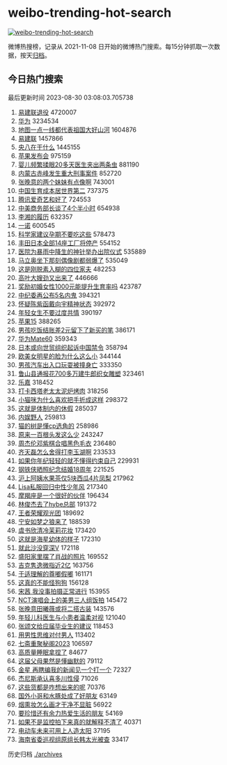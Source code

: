 # weibo-trending-hot-search

[![weibo-trending-hot-search](https://github.com/ameizi/weibo-trending-hot-search/actions/workflows/ci.yml/badge.svg)](https://github.com/ameizi/weibo-trending-hot-search/actions/workflows/ci.yml)

微博热搜榜，记录从 2021-11-08 日开始的微博热门搜索。每15分钟抓取一次数据，按天[归档](./archives)。

## 今日热门搜索

<!-- BEGIN --> 
最后更新时间 2023-08-30 03:08:03.705738 
1. [易建联退役](https://s.weibo.com/weibo?q=%23%E6%98%93%E5%BB%BA%E8%81%94%E9%80%80%E5%BD%B9%23&t=31&band_rank=1&Refer=top) 4720007
1. [华为](https://s.weibo.com/weibo?q=%E5%8D%8E%E4%B8%BA&t=31&band_rank=1&Refer=top) 3234534
1. [地图一点一线都代表祖国大好山河](https://s.weibo.com/weibo?q=%23%E5%9C%B0%E5%9B%BE%E4%B8%80%E7%82%B9%E4%B8%80%E7%BA%BF%E9%83%BD%E4%BB%A3%E8%A1%A8%E7%A5%96%E5%9B%BD%E5%A4%A7%E5%A5%BD%E5%B1%B1%E6%B2%B3%23&t=31&band_rank=3&Refer=top) 1604876
1. [易建联](https://s.weibo.com/weibo?q=%E6%98%93%E5%BB%BA%E8%81%94&t=31&band_rank=4&Refer=top) 1457866
1. [央八在干什么](https://s.weibo.com/weibo?q=%23%E5%A4%AE%E5%85%AB%E5%9C%A8%E5%B9%B2%E4%BB%80%E4%B9%88%23&t=31&band_rank=2&Refer=top) 1445155
1. [苹果发布会](https://s.weibo.com/weibo?q=%23%E8%8B%B9%E6%9E%9C%E5%8F%91%E5%B8%83%E4%BC%9A%23&t=31&band_rank=38&Refer=top) 975159
1. [婴儿频繁揉眼20多天医生夹出两条虫](https://s.weibo.com/weibo?q=%23%E5%A9%B4%E5%84%BF%E9%A2%91%E7%B9%81%E6%8F%89%E7%9C%BC20%E5%A4%9A%E5%A4%A9%E5%8C%BB%E7%94%9F%E5%A4%B9%E5%87%BA%E4%B8%A4%E6%9D%A1%E8%99%AB%23&t=31&band_rank=5&Refer=top) 881190
1. [内蒙古赤峰发生重大刑事案件](https://s.weibo.com/weibo?q=%23%E5%86%85%E8%92%99%E5%8F%A4%E8%B5%A4%E5%B3%B0%E5%8F%91%E7%94%9F%E9%87%8D%E5%A4%A7%E5%88%91%E4%BA%8B%E6%A1%88%E4%BB%B6%23&t=31&band_rank=6&Refer=top) 852720
1. [张晚意的两个妹妹有点像啊](https://s.weibo.com/weibo?q=%23%E5%BC%A0%E6%99%9A%E6%84%8F%E7%9A%84%E4%B8%A4%E4%B8%AA%E5%A6%B9%E5%A6%B9%E6%9C%89%E7%82%B9%E5%83%8F%E5%95%8A%23&t=31&band_rank=7&Refer=top) 743001
1. [中国生育成本居世界第二](https://s.weibo.com/weibo?q=%23%E4%B8%AD%E5%9B%BD%E7%94%9F%E8%82%B2%E6%88%90%E6%9C%AC%E5%B1%85%E4%B8%96%E7%95%8C%E7%AC%AC%E4%BA%8C%23&t=31&band_rank=8&Refer=top) 737375
1. [腾讯爱奇艺和好了](https://s.weibo.com/weibo?q=%23%E8%85%BE%E8%AE%AF%E7%88%B1%E5%A5%87%E8%89%BA%E5%92%8C%E5%A5%BD%E4%BA%86%23&t=31&band_rank=9&Refer=top) 724553
1. [中美商务部长谈了4个半小时](https://s.weibo.com/weibo?q=%23%E4%B8%AD%E7%BE%8E%E5%95%86%E5%8A%A1%E9%83%A8%E9%95%BF%E8%B0%88%E4%BA%864%E4%B8%AA%E5%8D%8A%E5%B0%8F%E6%97%B6%23&t=31&band_rank=10&Refer=top) 654938
1. [李湘的履历](https://s.weibo.com/weibo?q=%23%E6%9D%8E%E6%B9%98%E7%9A%84%E5%B1%A5%E5%8E%86%23&t=31&band_rank=11&Refer=top) 632357
1. [一诺](https://s.weibo.com/weibo?q=%E4%B8%80%E8%AF%BA&t=31&band_rank=12&Refer=top) 600545
1. [科学家建议孕期不要吃这些](https://s.weibo.com/weibo?q=%23%E7%A7%91%E5%AD%A6%E5%AE%B6%E5%BB%BA%E8%AE%AE%E5%AD%95%E6%9C%9F%E4%B8%8D%E8%A6%81%E5%90%83%E8%BF%99%E4%BA%9B%23&t=31&band_rank=13&Refer=top) 578473
1. [丰田日本全部14座工厂将停产](https://s.weibo.com/weibo?q=%23%E4%B8%B0%E7%94%B0%E6%97%A5%E6%9C%AC%E5%85%A8%E9%83%A814%E5%BA%A7%E5%B7%A5%E5%8E%82%E5%B0%86%E5%81%9C%E4%BA%A7%23&t=31&band_rank=14&Refer=top) 554152
1. [医院为暴雨中降生的神针举办出院仪式](https://s.weibo.com/weibo?q=%23%E5%8C%BB%E9%99%A2%E4%B8%BA%E6%9A%B4%E9%9B%A8%E4%B8%AD%E9%99%8D%E7%94%9F%E7%9A%84%E7%A5%9E%E9%92%88%E4%B8%BE%E5%8A%9E%E5%87%BA%E9%99%A2%E4%BB%AA%E5%BC%8F%23&t=31&band_rank=15&Refer=top) 535889
1. [马立奥坐下那刻偶像剧都弱爆了](https://s.weibo.com/weibo?q=%E9%A9%AC%E7%AB%8B%E5%A5%A5%E5%9D%90%E4%B8%8B%E9%82%A3%E5%88%BB%E5%81%B6%E5%83%8F%E5%89%A7%E9%83%BD%E5%BC%B1%E7%88%86%E4%BA%86&t=31&band_rank=16&Refer=top) 535049
1. [这是刚脱素入糊的四位家夫](https://s.weibo.com/weibo?q=%E8%BF%99%E6%98%AF%E5%88%9A%E8%84%B1%E7%B4%A0%E5%85%A5%E7%B3%8A%E7%9A%84%E5%9B%9B%E4%BD%8D%E5%AE%B6%E5%A4%AB&t=31&band_rank=17&Refer=top) 482253
1. [高叶大嫂劲又出来了](https://s.weibo.com/weibo?q=%23%E9%AB%98%E5%8F%B6%E5%A4%A7%E5%AB%82%E5%8A%B2%E5%8F%88%E5%87%BA%E6%9D%A5%E4%BA%86%23&t=31&band_rank=18&Refer=top) 446666
1. [奖励初婚女性1000元能提升生育率吗](https://s.weibo.com/weibo?q=%23%E5%A5%96%E5%8A%B1%E5%88%9D%E5%A9%9A%E5%A5%B3%E6%80%A71000%E5%85%83%E8%83%BD%E6%8F%90%E5%8D%87%E7%94%9F%E8%82%B2%E7%8E%87%E5%90%97%23&t=31&band_rank=19&Refer=top) 423787
1. [中纪委再公布5名内鬼](https://s.weibo.com/weibo?q=%23%E4%B8%AD%E7%BA%AA%E5%A7%94%E5%86%8D%E5%85%AC%E5%B8%835%E5%90%8D%E5%86%85%E9%AC%BC%23&t=31&band_rank=20&Refer=top) 394321
1. [怀疑陈紫函戴向宇精神状态](https://s.weibo.com/weibo?q=%23%E6%80%80%E7%96%91%E9%99%88%E7%B4%AB%E5%87%BD%E6%88%B4%E5%90%91%E5%AE%87%E7%B2%BE%E7%A5%9E%E7%8A%B6%E6%80%81%23&t=31&band_rank=21&Refer=top) 392972
1. [年轻女生不要过度共情](https://s.weibo.com/weibo?q=%E5%B9%B4%E8%BD%BB%E5%A5%B3%E7%94%9F%E4%B8%8D%E8%A6%81%E8%BF%87%E5%BA%A6%E5%85%B1%E6%83%85&t=31&band_rank=22&Refer=top) 390197
1. [苹果15](https://s.weibo.com/weibo?q=%E8%8B%B9%E6%9E%9C15&t=31&band_rank=29&Refer=top) 388265
1. [男孩吃饭结账差2元留下了新买的笔](https://s.weibo.com/weibo?q=%23%E7%94%B7%E5%AD%A9%E5%90%83%E9%A5%AD%E7%BB%93%E8%B4%A6%E5%B7%AE2%E5%85%83%E7%95%99%E4%B8%8B%E4%BA%86%E6%96%B0%E4%B9%B0%E7%9A%84%E7%AC%94%23&t=31&band_rank=23&Refer=top) 386171
1. [华为Mate60](https://s.weibo.com/weibo?q=%E5%8D%8E%E4%B8%BAMate60&t=31&band_rank=24&Refer=top) 359343
1. [日本或向世贸组织起诉中国禁令](https://s.weibo.com/weibo?q=%23%E6%97%A5%E6%9C%AC%E6%88%96%E5%90%91%E4%B8%96%E8%B4%B8%E7%BB%84%E7%BB%87%E8%B5%B7%E8%AF%89%E4%B8%AD%E5%9B%BD%E7%A6%81%E4%BB%A4%23&t=31&band_rank=25&Refer=top) 358794
1. [欧美女明星的脸为什么这么小](https://s.weibo.com/weibo?q=%23%E6%AC%A7%E7%BE%8E%E5%A5%B3%E6%98%8E%E6%98%9F%E7%9A%84%E8%84%B8%E4%B8%BA%E4%BB%80%E4%B9%88%E8%BF%99%E4%B9%88%E5%B0%8F%23&t=31&band_rank=27&Refer=top) 344144
1. [男孩汽车出入口玩耍被撞身亡](https://s.weibo.com/weibo?q=%23%E7%94%B7%E5%AD%A9%E6%B1%BD%E8%BD%A6%E5%87%BA%E5%85%A5%E5%8F%A3%E7%8E%A9%E8%80%8D%E8%A2%AB%E6%92%9E%E8%BA%AB%E4%BA%A1%23&t=31&band_rank=26&Refer=top) 333350
1. [鲁山县通报花700多万建牛郎织女雕塑](https://s.weibo.com/weibo?q=%23%E9%B2%81%E5%B1%B1%E5%8E%BF%E9%80%9A%E6%8A%A5%E8%8A%B1700%E5%A4%9A%E4%B8%87%E5%BB%BA%E7%89%9B%E9%83%8E%E7%BB%87%E5%A5%B3%E9%9B%95%E5%A1%91%23&t=31&band_rank=33&Refer=top) 323461
1. [乐嘉](https://s.weibo.com/weibo?q=%E4%B9%90%E5%98%89&t=31&band_rank=28&Refer=top) 318452
1. [打卡西塔老太太泥炉烤肉](https://s.weibo.com/weibo?q=%E6%89%93%E5%8D%A1%E8%A5%BF%E5%A1%94%E8%80%81%E5%A4%AA%E5%A4%AA%E6%B3%A5%E7%82%89%E7%83%A4%E8%82%89&t=31&band_rank=31&Refer=top) 318256
1. [小猫咪为什么喜欢把手折成这样](https://s.weibo.com/weibo?q=%23%E5%B0%8F%E7%8C%AB%E5%92%AA%E4%B8%BA%E4%BB%80%E4%B9%88%E5%96%9C%E6%AC%A2%E6%8A%8A%E6%89%8B%E6%8A%98%E6%88%90%E8%BF%99%E6%A0%B7%23&t=31&band_rank=38&Refer=top) 298372
1. [这就是体制内的休假](https://s.weibo.com/weibo?q=%E8%BF%99%E5%B0%B1%E6%98%AF%E4%BD%93%E5%88%B6%E5%86%85%E7%9A%84%E4%BC%91%E5%81%87&t=31&band_rank=30&Refer=top) 285037
1. [内娱野人](https://s.weibo.com/weibo?q=%E5%86%85%E5%A8%B1%E9%87%8E%E4%BA%BA&t=31&band_rank=14&Refer=top) 259813
1. [猫的树是懂cp选角的](https://s.weibo.com/weibo?q=%23%E7%8C%AB%E7%9A%84%E6%A0%91%E6%98%AF%E6%87%82cp%E9%80%89%E8%A7%92%E7%9A%84%23&t=31&band_rank=32&Refer=top) 258986
1. [原来一百根头发这么少](https://s.weibo.com/weibo?q=%23%E5%8E%9F%E6%9D%A5%E4%B8%80%E7%99%BE%E6%A0%B9%E5%A4%B4%E5%8F%91%E8%BF%99%E4%B9%88%E5%B0%91%23&t=31&band_rank=33&Refer=top) 243247
1. [周杰伦邓紫棋合唱黑色毛衣](https://s.weibo.com/weibo?q=%E5%91%A8%E6%9D%B0%E4%BC%A6%E9%82%93%E7%B4%AB%E6%A3%8B%E5%90%88%E5%94%B1%E9%BB%91%E8%89%B2%E6%AF%9B%E8%A1%A3&t=31&band_rank=34&Refer=top) 236480
1. [齐天磊怎么舍得打李玉湖啊](https://s.weibo.com/weibo?q=%23%E9%BD%90%E5%A4%A9%E7%A3%8A%E6%80%8E%E4%B9%88%E8%88%8D%E5%BE%97%E6%89%93%E6%9D%8E%E7%8E%89%E6%B9%96%E5%95%8A%23&t=31&band_rank=34&Refer=top) 233533
1. [如果你年纪轻轻的就不懂得约束自己](https://s.weibo.com/weibo?q=%E5%A6%82%E6%9E%9C%E4%BD%A0%E5%B9%B4%E7%BA%AA%E8%BD%BB%E8%BD%BB%E7%9A%84%E5%B0%B1%E4%B8%8D%E6%87%82%E5%BE%97%E7%BA%A6%E6%9D%9F%E8%87%AA%E5%B7%B1&t=31&band_rank=35&Refer=top) 229931
1. [钢铁侠晒照纪念结婚18周年](https://s.weibo.com/weibo?q=%E9%92%A2%E9%93%81%E4%BE%A0%E6%99%92%E7%85%A7%E7%BA%AA%E5%BF%B5%E7%BB%93%E5%A9%9A18%E5%91%A8%E5%B9%B4&t=31&band_rank=36&Refer=top) 221525
1. [沪上阿姨水果茶仅5块西瓜4片凤梨](https://s.weibo.com/weibo?q=%23%E6%B2%AA%E4%B8%8A%E9%98%BF%E5%A7%A8%E6%B0%B4%E6%9E%9C%E8%8C%B6%E4%BB%855%E5%9D%97%E8%A5%BF%E7%93%9C4%E7%89%87%E5%87%A4%E6%A2%A8%23&t=31&band_rank=37&Refer=top) 217962
1. [Lisa私服回归中性少年风](https://s.weibo.com/weibo?q=%23Lisa%E7%A7%81%E6%9C%8D%E5%9B%9E%E5%BD%92%E4%B8%AD%E6%80%A7%E5%B0%91%E5%B9%B4%E9%A3%8E%23&t=31&band_rank=37&Refer=top) 217340
1. [摩羯座是一个很好的伙伴](https://s.weibo.com/weibo?q=%E6%91%A9%E7%BE%AF%E5%BA%A7%E6%98%AF%E4%B8%80%E4%B8%AA%E5%BE%88%E5%A5%BD%E7%9A%84%E4%BC%99%E4%BC%B4&t=31&band_rank=39&Refer=top) 196434
1. [林俊杰去了hybe总部](https://s.weibo.com/weibo?q=%23%E6%9E%97%E4%BF%8A%E6%9D%B0%E5%8E%BB%E4%BA%86hybe%E6%80%BB%E9%83%A8%23&t=31&band_rank=40&Refer=top) 191372
1. [王者荣耀观光团](https://s.weibo.com/weibo?q=%E7%8E%8B%E8%80%85%E8%8D%A3%E8%80%80%E8%A7%82%E5%85%89%E5%9B%A2&t=31&band_rank=42&Refer=top) 189692
1. [宁安如梦之狼来了](https://s.weibo.com/weibo?q=%23%E5%AE%81%E5%AE%89%E5%A6%82%E6%A2%A6%E4%B9%8B%E7%8B%BC%E6%9D%A5%E4%BA%86%23&t=31&band_rank=41&Refer=top) 188539
1. [虞书欣清冷茉莉花妆](https://s.weibo.com/weibo?q=%23%E8%99%9E%E4%B9%A6%E6%AC%A3%E6%B8%85%E5%86%B7%E8%8C%89%E8%8E%89%E8%8A%B1%E5%A6%86%23&t=31&band_rank=41&Refer=top) 173420
1. [这就是海星幼体的样子](https://s.weibo.com/weibo?q=%E8%BF%99%E5%B0%B1%E6%98%AF%E6%B5%B7%E6%98%9F%E5%B9%BC%E4%BD%93%E7%9A%84%E6%A0%B7%E5%AD%90&t=31&band_rank=42&Refer=top) 172310
1. [就此沙没穿深V](https://s.weibo.com/weibo?q=%E5%B0%B1%E6%AD%A4%E6%B2%99%E6%B2%A1%E7%A9%BF%E6%B7%B1V&t=31&band_rank=43&Refer=top) 172118
1. [盛阳家里摆了肖战的照片](https://s.weibo.com/weibo?q=%23%E7%9B%9B%E9%98%B3%E5%AE%B6%E9%87%8C%E6%91%86%E4%BA%86%E8%82%96%E6%88%98%E7%9A%84%E7%85%A7%E7%89%87%23&t=31&band_rank=44&Refer=top) 169552
1. [吉克隽逸微指近2亿](https://s.weibo.com/weibo?q=%23%E5%90%89%E5%85%8B%E9%9A%BD%E9%80%B8%E5%BE%AE%E6%8C%87%E8%BF%912%E4%BA%BF%23&t=31&band_rank=45&Refer=top) 163756
1. [于适理解的尊嘟假嘟](https://s.weibo.com/weibo?q=%23%E4%BA%8E%E9%80%82%E7%90%86%E8%A7%A3%E7%9A%84%E5%B0%8A%E5%98%9F%E5%81%87%E5%98%9F%23&t=31&band_rank=46&Refer=top) 161171
1. [这真的不能怪狗狗](https://s.weibo.com/weibo?q=%E8%BF%99%E7%9C%9F%E7%9A%84%E4%B8%8D%E8%83%BD%E6%80%AA%E7%8B%97%E7%8B%97&t=31&band_rank=47&Refer=top) 156128
1. [宋茜 我没事拍摄正常进行](https://s.weibo.com/weibo?q=%E5%AE%8B%E8%8C%9C%20%E6%88%91%E6%B2%A1%E4%BA%8B%E6%8B%8D%E6%91%84%E6%AD%A3%E5%B8%B8%E8%BF%9B%E8%A1%8C&t=31&band_rank=48&Refer=top) 153955
1. [NCT演唱会上的美男三人组饭拍](https://s.weibo.com/weibo?q=%23NCT%E6%BC%94%E5%94%B1%E4%BC%9A%E4%B8%8A%E7%9A%84%E7%BE%8E%E7%94%B7%E4%B8%89%E4%BA%BA%E7%BB%84%E9%A5%AD%E6%8B%8D%23&t=31&band_rank=49&Refer=top) 145472
1. [张晚意田曦薇或将二搭古装](https://s.weibo.com/weibo?q=%23%E5%BC%A0%E6%99%9A%E6%84%8F%E7%94%B0%E6%9B%A6%E8%96%87%E6%88%96%E5%B0%86%E4%BA%8C%E6%90%AD%E5%8F%A4%E8%A3%85%23&t=31&band_rank=50&Refer=top) 143576
1. [年轻儿科医生与小患者温柔对视](https://s.weibo.com/weibo?q=%23%E5%B9%B4%E8%BD%BB%E5%84%BF%E7%A7%91%E5%8C%BB%E7%94%9F%E4%B8%8E%E5%B0%8F%E6%82%A3%E8%80%85%E6%B8%A9%E6%9F%94%E5%AF%B9%E8%A7%86%23&t=31&band_rank=45&Refer=top) 121040
1. [张颂文给应届毕业生的建议](https://s.weibo.com/weibo?q=%E5%BC%A0%E9%A2%82%E6%96%87%E7%BB%99%E5%BA%94%E5%B1%8A%E6%AF%95%E4%B8%9A%E7%94%9F%E7%9A%84%E5%BB%BA%E8%AE%AE&t=31&band_rank=49&Refer=top) 118453
1. [用男性思维对付男人](https://s.weibo.com/weibo?q=%E7%94%A8%E7%94%B7%E6%80%A7%E6%80%9D%E7%BB%B4%E5%AF%B9%E4%BB%98%E7%94%B7%E4%BA%BA&t=31&band_rank=44&Refer=top) 113402
1. [七斋重聚秘阁2023](https://s.weibo.com/weibo?q=%23%E4%B8%83%E6%96%8B%E9%87%8D%E8%81%9A%E7%A7%98%E9%98%812023%23&t=31&band_rank=45&Refer=top) 106597
1. [高质量睡眠拿捏了](https://s.weibo.com/weibo?q=%E9%AB%98%E8%B4%A8%E9%87%8F%E7%9D%A1%E7%9C%A0%E6%8B%BF%E6%8D%8F%E4%BA%86&t=31&band_rank=47&Refer=top) 84677
1. [这届父母果然是懂幽默的](https://s.weibo.com/weibo?q=%E8%BF%99%E5%B1%8A%E7%88%B6%E6%AF%8D%E6%9E%9C%E7%84%B6%E6%98%AF%E6%87%82%E5%B9%BD%E9%BB%98%E7%9A%84&t=31&band_rank=47&Refer=top) 79112
1. [金星 再瞎编我的新闻见一个打一个](https://s.weibo.com/weibo?q=%E9%87%91%E6%98%9F%20%E5%86%8D%E7%9E%8E%E7%BC%96%E6%88%91%E7%9A%84%E6%96%B0%E9%97%BB%E8%A7%81%E4%B8%80%E4%B8%AA%E6%89%93%E4%B8%80%E4%B8%AA&t=31&band_rank=48&Refer=top) 72327
1. [杰尼斯承认喜多川性侵](https://s.weibo.com/weibo?q=%23%E6%9D%B0%E5%B0%BC%E6%96%AF%E6%89%BF%E8%AE%A4%E5%96%9C%E5%A4%9A%E5%B7%9D%E6%80%A7%E4%BE%B5%23&t=31&band_rank=46&Refer=top) 71026
1. [这些货都是咋想出来的呢](https://s.weibo.com/weibo?q=%E8%BF%99%E4%BA%9B%E8%B4%A7%E9%83%BD%E6%98%AF%E5%92%8B%E6%83%B3%E5%87%BA%E6%9D%A5%E7%9A%84%E5%91%A2&t=31&band_rank=49&Refer=top) 70376
1. [国外小哥和水豚处成了好朋友](https://s.weibo.com/weibo?q=%E5%9B%BD%E5%A4%96%E5%B0%8F%E5%93%A5%E5%92%8C%E6%B0%B4%E8%B1%9A%E5%A4%84%E6%88%90%E4%BA%86%E5%A5%BD%E6%9C%8B%E5%8F%8B&t=31&band_rank=41&Refer=top) 63149
1. [烟熏妆怎么画才干净不显脏](https://s.weibo.com/weibo?q=%E7%83%9F%E7%86%8F%E5%A6%86%E6%80%8E%E4%B9%88%E7%94%BB%E6%89%8D%E5%B9%B2%E5%87%80%E4%B8%8D%E6%98%BE%E8%84%8F&t=31&band_rank=48&Refer=top) 56922
1. [要珍惜还有余力热爱生活的朋友](https://s.weibo.com/weibo?q=%E8%A6%81%E7%8F%8D%E6%83%9C%E8%BF%98%E6%9C%89%E4%BD%99%E5%8A%9B%E7%83%AD%E7%88%B1%E7%94%9F%E6%B4%BB%E7%9A%84%E6%9C%8B%E5%8F%8B&t=31&band_rank=50&Refer=top) 54169
1. [如果不是监控拍下来真的就解释不清了](https://s.weibo.com/weibo?q=%E5%A6%82%E6%9E%9C%E4%B8%8D%E6%98%AF%E7%9B%91%E6%8E%A7%E6%8B%8D%E4%B8%8B%E6%9D%A5%E7%9C%9F%E7%9A%84%E5%B0%B1%E8%A7%A3%E9%87%8A%E4%B8%8D%E6%B8%85%E4%BA%86&t=31&band_rank=49&Refer=top) 40371
1. [电动车未来可用上人造太阳](https://s.weibo.com/weibo?q=%23%E7%94%B5%E5%8A%A8%E8%BD%A6%E6%9C%AA%E6%9D%A5%E5%8F%AF%E7%94%A8%E4%B8%8A%E4%BA%BA%E9%80%A0%E5%A4%AA%E9%98%B3%23&t=31&band_rank=50&Refer=top) 37195
1. [海南省委巡视组原组长韩太光被查](https://s.weibo.com/weibo?q=%23%E6%B5%B7%E5%8D%97%E7%9C%81%E5%A7%94%E5%B7%A1%E8%A7%86%E7%BB%84%E5%8E%9F%E7%BB%84%E9%95%BF%E9%9F%A9%E5%A4%AA%E5%85%89%E8%A2%AB%E6%9F%A5%23&t=31&band_rank=45&Refer=top) 33417
<!-- END -->

历史归档 [./archives](./archives)

